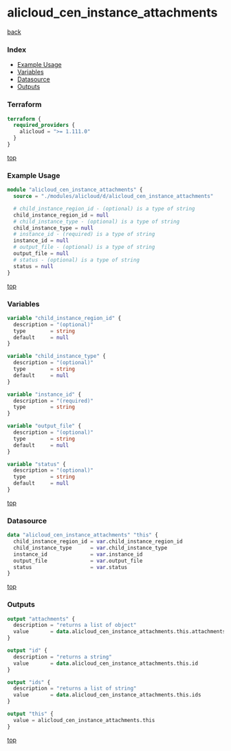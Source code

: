 # alicloud_cen_instance_attachments

[back](../alicloud.md)

### Index

- [Example Usage](#example-usage)
- [Variables](#variables)
- [Datasource](#datasource)
- [Outputs](#outputs)

### Terraform

```terraform
terraform {
  required_providers {
    alicloud = ">= 1.111.0"
  }
}
```

[top](#index)

### Example Usage

```terraform
module "alicloud_cen_instance_attachments" {
  source = "./modules/alicloud/d/alicloud_cen_instance_attachments"

  # child_instance_region_id - (optional) is a type of string
  child_instance_region_id = null
  # child_instance_type - (optional) is a type of string
  child_instance_type = null
  # instance_id - (required) is a type of string
  instance_id = null
  # output_file - (optional) is a type of string
  output_file = null
  # status - (optional) is a type of string
  status = null
}
```

[top](#index)

### Variables

```terraform
variable "child_instance_region_id" {
  description = "(optional)"
  type        = string
  default     = null
}

variable "child_instance_type" {
  description = "(optional)"
  type        = string
  default     = null
}

variable "instance_id" {
  description = "(required)"
  type        = string
}

variable "output_file" {
  description = "(optional)"
  type        = string
  default     = null
}

variable "status" {
  description = "(optional)"
  type        = string
  default     = null
}
```

[top](#index)

### Datasource

```terraform
data "alicloud_cen_instance_attachments" "this" {
  child_instance_region_id = var.child_instance_region_id
  child_instance_type      = var.child_instance_type
  instance_id              = var.instance_id
  output_file              = var.output_file
  status                   = var.status
}
```

[top](#index)

### Outputs

```terraform
output "attachments" {
  description = "returns a list of object"
  value       = data.alicloud_cen_instance_attachments.this.attachments
}

output "id" {
  description = "returns a string"
  value       = data.alicloud_cen_instance_attachments.this.id
}

output "ids" {
  description = "returns a list of string"
  value       = data.alicloud_cen_instance_attachments.this.ids
}

output "this" {
  value = alicloud_cen_instance_attachments.this
}
```

[top](#index)